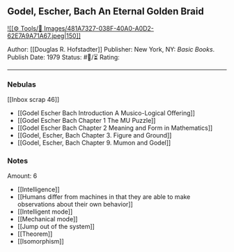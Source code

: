 ## Godel, Escher, Bach An Eternal Golden Braid

[ ![[⚙️ Tools/📸 Images/481A7327-038F-40A0-A0D2-62E7A9A71A67.jpeg|150]] ](https://www.amazon.com/G%C3%B6del-Escher-Bach-Eternal-Golden/dp/0465026567/ref=sr_1_1?keywords=godel+escher+bach&qid=1691277402&sr=8-1)

Author: [[Douglas R. Hofstadter]]
Publisher: New York, NY: _Basic Books_.
Publish Date: 1979
Status: #💫/⏳ 
Rating:

___

### Nebulas

[[Inbox scrap 46]]

- [[Godel Escher Bach Introduction A Musico-Logical Offering]]
- [[Godel Escher Bach Chapter 1 The MU Puzzle]]
- [[Godel Escher Bach Chapter 2 Meaning and Form in Mathematics]]
- [[Godel, Escher, Bach Chapter 3. Figure and Ground]]
- [[Godel, Escher, Bach Chapter 9. Mumon and Godel]]

### Notes

Amount: 6

- [[Intelligence]]
- [[Humans differ from machines in that they are able to make observations about their own behavior]]
- [[Intelligent mode]]
- [[Mechanical mode]]
- [[Jump out of the system]]
- [[Theorem]]
- [[Isomorphism]]

